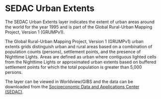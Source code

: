 # SEDAC Urban Extents
The SEDAC Urban Extents layer indicates the extent of urban areas around the world for the year 1995 and is part of the Global Rural-Urban Mapping Project, Version 1 (GRUMPv1).

The Global Rural-Urban Mapping Project, Version 1 (GRUMPv1) urban extents grids distinguish urban and rural areas based on a combination of population counts (persons), settlement points, and the presence of Nighttime Lights. Areas are defined as urban where contiguous lighted cells from the Nighttime Lights or approximated urban extents based on buffered settlement points for which the total population is greater than 5,000 persons.

The layer can be viewed in Worldview/GIBS and the data can be downloaded from the [Socioeconomic Data and Applications Center (SEDAC)](http://sedac.ciesin.columbia.edu/data/set/grump-v1-urban-extents).
